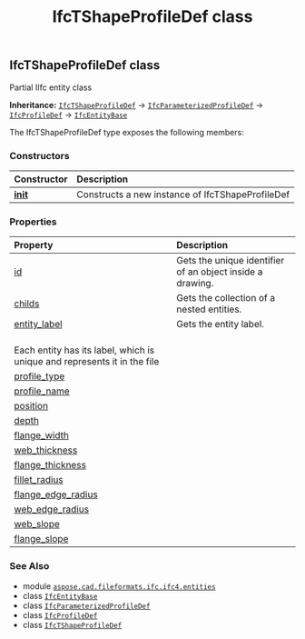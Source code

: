 ﻿---
title: IfcTShapeProfileDef class
second_title: Aspose.CAD for Python via .NET API References
description: 
type: docs
weight: 6940
url: /python-net/aspose.cad.fileformats.ifc.ifc4.entities/ifctshapeprofiledef/
is_root: false
---

## IfcTShapeProfileDef class

Partial IIfc entity class



**Inheritance:** [`IfcTShapeProfileDef`](/cad/python-net/aspose.cad.fileformats.ifc.ifc4.entities/ifctshapeprofiledef) → 
[`IfcParameterizedProfileDef`](/cad/python-net/aspose.cad.fileformats.ifc.ifc4.entities/ifcparameterizedprofiledef) → 
[`IfcProfileDef`](/cad/python-net/aspose.cad.fileformats.ifc.ifc4.entities/ifcprofiledef) → 
[`IfcEntityBase`](/cad/python-net/aspose.cad.fileformats.ifc/ifcentitybase)



The IfcTShapeProfileDef type exposes the following members:

### Constructors
| Constructor | Description |
| :- | :- |
| [__init__](/cad/python-net/aspose.cad.fileformats.ifc.ifc4.entities/ifctshapeprofiledef/__init__/#) | Constructs a new instance of IfcTShapeProfileDef |


### Properties
| Property | Description |
| :- | :- |
| [id](/cad/python-net/aspose.cad.fileformats.ifc.ifc4.entities/ifctshapeprofiledef/id) | Gets the unique identifier of an object inside a drawing. |
| [childs](/cad/python-net/aspose.cad.fileformats.ifc.ifc4.entities/ifctshapeprofiledef/childs) | Gets the collection of a nested entities. |
| [entity_label](/cad/python-net/aspose.cad.fileformats.ifc.ifc4.entities/ifctshapeprofiledef/entity_label) | Gets the entity label.<br/>Each entity has its label, which is unique and represents it in the file |
| [profile_type](/cad/python-net/aspose.cad.fileformats.ifc.ifc4.entities/ifctshapeprofiledef/profile_type) |  |
| [profile_name](/cad/python-net/aspose.cad.fileformats.ifc.ifc4.entities/ifctshapeprofiledef/profile_name) |  |
| [position](/cad/python-net/aspose.cad.fileformats.ifc.ifc4.entities/ifctshapeprofiledef/position) |  |
| [depth](/cad/python-net/aspose.cad.fileformats.ifc.ifc4.entities/ifctshapeprofiledef/depth) |  |
| [flange_width](/cad/python-net/aspose.cad.fileformats.ifc.ifc4.entities/ifctshapeprofiledef/flange_width) |  |
| [web_thickness](/cad/python-net/aspose.cad.fileformats.ifc.ifc4.entities/ifctshapeprofiledef/web_thickness) |  |
| [flange_thickness](/cad/python-net/aspose.cad.fileformats.ifc.ifc4.entities/ifctshapeprofiledef/flange_thickness) |  |
| [fillet_radius](/cad/python-net/aspose.cad.fileformats.ifc.ifc4.entities/ifctshapeprofiledef/fillet_radius) |  |
| [flange_edge_radius](/cad/python-net/aspose.cad.fileformats.ifc.ifc4.entities/ifctshapeprofiledef/flange_edge_radius) |  |
| [web_edge_radius](/cad/python-net/aspose.cad.fileformats.ifc.ifc4.entities/ifctshapeprofiledef/web_edge_radius) |  |
| [web_slope](/cad/python-net/aspose.cad.fileformats.ifc.ifc4.entities/ifctshapeprofiledef/web_slope) |  |
| [flange_slope](/cad/python-net/aspose.cad.fileformats.ifc.ifc4.entities/ifctshapeprofiledef/flange_slope) |  |



### See Also
* module [`aspose.cad.fileformats.ifc.ifc4.entities`](..)
* class [`IfcEntityBase`](/cad/python-net/aspose.cad.fileformats.ifc/ifcentitybase)
* class [`IfcParameterizedProfileDef`](/cad/python-net/aspose.cad.fileformats.ifc.ifc4.entities/ifcparameterizedprofiledef)
* class [`IfcProfileDef`](/cad/python-net/aspose.cad.fileformats.ifc.ifc4.entities/ifcprofiledef)
* class [`IfcTShapeProfileDef`](/cad/python-net/aspose.cad.fileformats.ifc.ifc4.entities/ifctshapeprofiledef)
